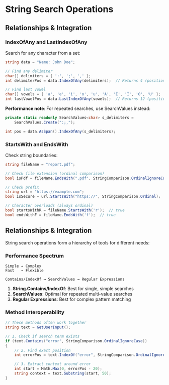 # String Search Operations
## Relationships & Integration
### IndexOfAny and LastIndexOfAny

Search for any character from a set:

```csharp
string data = "Name: John Doe";

// Find any delimiter
char[] delimiters = { ':', ';', ',' };
int delimiterPos = data.IndexOfAny(delimiters);  // Returns 4 (position of ':')

// Find last vowel
char[] vowels = { 'a', 'e', 'i', 'o', 'u', 'A', 'E', 'I', 'O', 'U' };
int lastVowelPos = data.LastIndexOfAny(vowels);  // Returns 12 (position of 'o')
```

**Performance note**: For repeated searches, use SearchValues instead:

```csharp
private static readonly SearchValues<char> s_delimiters =
    SearchValues.Create(":;,");

int pos = data.AsSpan().IndexOfAny(s_delimiters);
```

### StartsWith and EndsWith

Check string boundaries:

```csharp
string fileName = "report.pdf";

// Check file extension (ordinal comparison)
bool isPdf = fileName.EndsWith(".pdf", StringComparison.OrdinalIgnoreCase);

// Check prefix
string url = "https://example.com";
bool isSecure = url.StartsWith("https://", StringComparison.Ordinal);

// Character overloads (always ordinal)
bool startsWithR = fileName.StartsWith('r');  // true
bool endsWithF = fileName.EndsWith('f');  // true
```

## Relationships & Integration

String search operations form a hierarchy of tools for different needs:

### Performance Spectrum

```text
Simple → Complex
Fast   → Flexible

Contains/IndexOf → SearchValues → Regular Expressions
```

1. **String.Contains/IndexOf**: Best for single, simple searches
2. **SearchValues**: Optimal for repeated multi-value searches
3. **Regular Expressions**: Best for complex pattern matching

### Method Interoperability

```csharp
// These methods often work together
string text = GetUserInput();

// 1. Check if search term exists
if (text.Contains("error", StringComparison.OrdinalIgnoreCase))
{
    // 2. Find exact position
    int errorPos = text.IndexOf("error", StringComparison.OrdinalIgnoreCase);

    // 3. Extract context around error
    int start = Math.Max(0, errorPos - 20);
    string context = text.Substring(start, 50);
}
```

